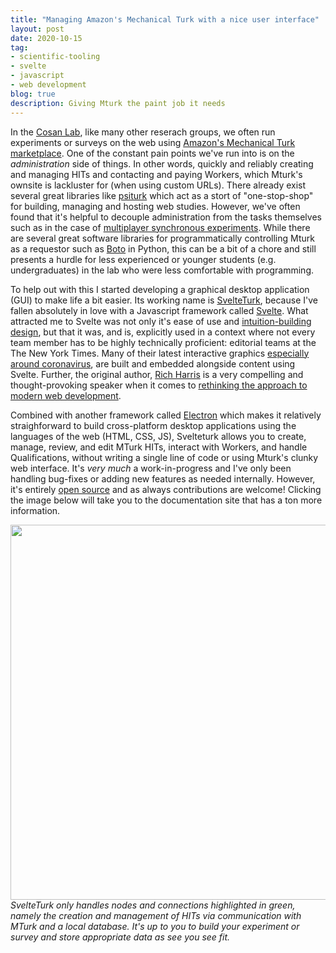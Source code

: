 ```yaml
---
title: "Managing Amazon's Mechanical Turk with a nice user interface"
layout: post
date: 2020-10-15
tag:
- scientific-tooling
- svelte
- javascript
- web development
blog: true
description: Giving Mturk the paint job it needs
---
```


In the [Cosan Lab](https://www.cosanlab.com), like many other reserach groups, we often run experiments or surveys on the web using [Amazon's Mechanical Turk marketplace](https://www.mturk.com/). One of the constant pain points we've run into is on the *administration* side of things. In other words, quickly and reliably creating and managing HITs and contacting and paying Workers, which Mturk's ownsite is lackluster for (when using custom URLs). There already exist several great libraries like [psiturk](https://psiturk.org/) which act as a stort of "one-stop-shop" for building, managing and hosting web studies. However, we've often found that it's helpful to decouple administration from the tasks themselves such as in the case of [multiplayer synchronous experiments](https://www.sciencedirect.com/science/article/pii/S0960982221004632). While there are several great software libraries for programmatically controlling Mturk as a requestor such as [Boto](https://boto3.amazonaws.com/v1/documentation/api/latest/reference/services/mturk.html) in Python, this can be a bit of a chore and still presents a hurdle for less experienced or younger students (e.g. undergraduates) in the lab who were less comfortable with programming. 

To help out with this I started developing a graphical desktop application (GUI) to make life a bit easier. Its working name is [SvelteTurk](https://eshinjolly.com/svelteturk/#), because I've fallen absolutely in love with a Javascript framework called [Svelte](https://svelte.dev/). What attracted me to Svelte was not only it's ease of use and [intuition-building design](https://eshinjolly.com/2020/07/12/scipy), but that it was, and is, explicitly used in a context where not every team member has to be highly technically proficient: editorial teams at the The New York Times. Many of their latest interactive graphics [especially around coronavirus](https://www.nytimes.com/interactive/2021/us/covid-cases.html), are built and embedded alongside content using Svelte. Further, the original author, [Rich Harris](https://twitter.com/Rich_Harris) is a very compelling and thought-provoking speaker when it comes to [rethinking the approach to modern web development](https://www.youtube.com/watch?v=AdNJ3fydeao).

Combined with another framework called [Electron](https://www.electronjs.org/) which makes it relatively straighforward to build cross-platform desktop applications using the languages of the web (HTML, CSS, JS), Svelteturk allows you to create, manage, review, and edit MTurk HITs, interact with Workers, and handle Qualifications, without writing a single line of code or using Mturk's clunky web interface. It's *very much* a work-in-progress and I've only been handling bug-fixes or adding new features as needed internally. However, it's entirely [open source](https://github.com/ejolly/svelteturk) and as always contributions are welcome! Clicking the image below will take you to the documentation site that has a ton more information.

<div style="text-align:center">
<a href="https://eshinjolly.com/svelteturk">
  <img class="mx-auto" src="https://eshinjolly.com/svelteturk/assets/setup.jpg" width="600">
  </a>
  </div>
<figcaption style="top:0"><em>SvelteTurk only handles nodes and connections highlighted in green, namely the creation and management of HITs via communication with MTurk and a local database. It's up to you to build your experiment or survey and store appropriate data as see you see fit.</em></figcaption>

